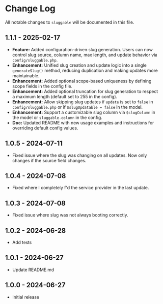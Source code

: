 # Change Log
All notable changes to `sluggable` will be documented in this file.

## 1.1.1 - 2025-02-17
- **Feature:** Added configuration-driven slug generation. Users can now control slug source, column name, max length, and update behavior via `config/sluggable.php`.
- **Enhancement:** Unified slug creation and update logic into a single `generateSlug()` method, reducing duplication and making updates more maintainable.
- **Enhancement:** Added optional scope-based uniqueness by defining scope fields in the config file.
- **Enhancement:** Added optional truncation for slug generation to respect a maximum length (default set to 255 in the config).
- **Enhancement:** Allow skipping slug updates if `update` is set to `false` in `config/sluggable.php` or if `$slugUpdatable = false` in the model.
- **Enhancement:** Support a customizable slug column via `$slugColumn` in the model or `sluggable.column` in the config.
- **Doc:** Updated README with new usage examples and instructions for overriding default config values.


## 1.0.5 - 2024-07-11
- Fixed issue where the slug was changing on all updates. Now only changes if the source field changes.

## 1.0.4 - 2024-07-08
- Fixed where I completely f'd the service provider in the last update.

## 1.0.3 - 2024-07-08
- Fixed issue where slug was not always booting correctly.

## 1.0.2 - 2024-06-28
- Add tests

## 1.0.1 - 2024-06-27
- Update README.md

## 1.0.0 - 2024-06-27
- Initial release